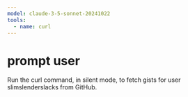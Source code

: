 ```yaml
---
model: claude-3-5-sonnet-20241022
tools:
  - name: curl
---
```


# prompt user

Run the curl command, in silent mode, to fetch gists for user slimslenderslacks from GitHub.

